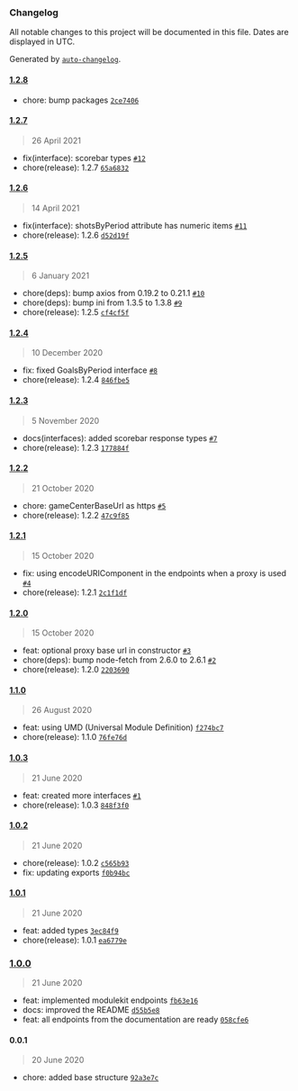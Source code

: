 ### Changelog

All notable changes to this project will be documented in this file. Dates are displayed in UTC.

Generated by [`auto-changelog`](https://github.com/CookPete/auto-changelog).

#### [1.2.8](https://github.com/jonathas/hockeytech/compare/1.2.7...1.2.8)

- chore: bump packages [`2ce7406`](https://github.com/jonathas/hockeytech/commit/2ce7406e830dc9b54073980e64d6f3514ddfbacc)

#### [1.2.7](https://github.com/jonathas/hockeytech/compare/1.2.6...1.2.7)

> 26 April 2021

- fix(interface): scorebar types [`#12`](https://github.com/jonathas/hockeytech/pull/12)
- chore(release): 1.2.7 [`65a6832`](https://github.com/jonathas/hockeytech/commit/65a6832484a7beb032a06cf30be298e7f64290db)

#### [1.2.6](https://github.com/jonathas/hockeytech/compare/1.2.5...1.2.6)

> 14 April 2021

- fix(interface): shotsByPeriod attribute has numeric items [`#11`](https://github.com/jonathas/hockeytech/pull/11)
- chore(release): 1.2.6 [`d52d19f`](https://github.com/jonathas/hockeytech/commit/d52d19f60fac6fa7806f1443a323c51dfcc14cd2)

#### [1.2.5](https://github.com/jonathas/hockeytech/compare/1.2.4...1.2.5)

> 6 January 2021

- chore(deps): bump axios from 0.19.2 to 0.21.1 [`#10`](https://github.com/jonathas/hockeytech/pull/10)
- chore(deps): bump ini from 1.3.5 to 1.3.8 [`#9`](https://github.com/jonathas/hockeytech/pull/9)
- chore(release): 1.2.5 [`cf4cf5f`](https://github.com/jonathas/hockeytech/commit/cf4cf5f959f33da39923e54dc362d27917cc6668)

#### [1.2.4](https://github.com/jonathas/hockeytech/compare/1.2.3...1.2.4)

> 10 December 2020

- fix: fixed GoalsByPeriod interface [`#8`](https://github.com/jonathas/hockeytech/pull/8)
- chore(release): 1.2.4 [`846fbe5`](https://github.com/jonathas/hockeytech/commit/846fbe52102f7227754588abfa3c159a0905a93b)

#### [1.2.3](https://github.com/jonathas/hockeytech/compare/1.2.2...1.2.3)

> 5 November 2020

- docs(interfaces): added scorebar response types [`#7`](https://github.com/jonathas/hockeytech/pull/7)
- chore(release): 1.2.3 [`177884f`](https://github.com/jonathas/hockeytech/commit/177884fde7c55add410fc383c1089663e07e6ac4)

#### [1.2.2](https://github.com/jonathas/hockeytech/compare/1.2.1...1.2.2)

> 21 October 2020

- chore: gameCenterBaseUrl as https [`#5`](https://github.com/jonathas/hockeytech/pull/5)
- chore(release): 1.2.2 [`47c9f85`](https://github.com/jonathas/hockeytech/commit/47c9f8515ae59d11a339115ef19dd6f2b5f18ed2)

#### [1.2.1](https://github.com/jonathas/hockeytech/compare/1.2.0...1.2.1)

> 15 October 2020

- fix: using encodeURIComponent in the endpoints when a proxy is used [`#4`](https://github.com/jonathas/hockeytech/pull/4)
- chore(release): 1.2.1 [`2c1f1df`](https://github.com/jonathas/hockeytech/commit/2c1f1df389f49f7285a72332c0b749521d9fb2bb)

#### [1.2.0](https://github.com/jonathas/hockeytech/compare/1.1.0...1.2.0)

> 15 October 2020

- feat: optional proxy base url in constructor [`#3`](https://github.com/jonathas/hockeytech/pull/3)
- chore(deps): bump node-fetch from 2.6.0 to 2.6.1 [`#2`](https://github.com/jonathas/hockeytech/pull/2)
- chore(release): 1.2.0 [`2203690`](https://github.com/jonathas/hockeytech/commit/22036900754093c7db1c11d5e827ca4660367bf9)

#### [1.1.0](https://github.com/jonathas/hockeytech/compare/1.0.3...1.1.0)

> 26 August 2020

- feat: using UMD (Universal Module Definition) [`f274bc7`](https://github.com/jonathas/hockeytech/commit/f274bc73f7af99e9a1e43f0e8aa7050c4a69bf56)
- chore(release): 1.1.0 [`76fe76d`](https://github.com/jonathas/hockeytech/commit/76fe76dc52ed76fb71684fc936b38c01d5365c42)

#### [1.0.3](https://github.com/jonathas/hockeytech/compare/1.0.2...1.0.3)

> 21 June 2020

- feat: created more interfaces [`#1`](https://github.com/jonathas/hockeytech/pull/1)
- chore(release): 1.0.3 [`848f3f0`](https://github.com/jonathas/hockeytech/commit/848f3f0ad00ac840ad7efd00e3f7dc2d543b2587)

#### [1.0.2](https://github.com/jonathas/hockeytech/compare/1.0.1...1.0.2)

> 21 June 2020

- chore(release): 1.0.2 [`c565b93`](https://github.com/jonathas/hockeytech/commit/c565b934e10e60005b9348990d5475deced0a629)
- fix: updating exports [`f0b94bc`](https://github.com/jonathas/hockeytech/commit/f0b94bc6d93dbff242a4aab6c8f736e10bb57d8c)

#### [1.0.1](https://github.com/jonathas/hockeytech/compare/1.0.0...1.0.1)

> 21 June 2020

- feat: added types [`3ec84f9`](https://github.com/jonathas/hockeytech/commit/3ec84f9e39c92ad96220f1c7b6a88f2f06fb3942)
- chore(release): 1.0.1 [`ea6779e`](https://github.com/jonathas/hockeytech/commit/ea6779edce81b1d3e4f4aa6eeb3293f6b60678d3)

### [1.0.0](https://github.com/jonathas/hockeytech/compare/0.0.1...1.0.0)

> 21 June 2020

- feat: implemented modulekit endpoints [`fb63e16`](https://github.com/jonathas/hockeytech/commit/fb63e16d11f83604f04f5b2b85c7b48a5408dd9d)
- docs: improved the README [`d55b5e8`](https://github.com/jonathas/hockeytech/commit/d55b5e876fb111e8f5ccf37d29e6657be8f031b1)
- feat: all endpoints from the documentation are ready [`058cfe6`](https://github.com/jonathas/hockeytech/commit/058cfe6034f028b431ca8a2f44ce1dee0d395c27)

#### 0.0.1

> 20 June 2020

- chore: added base structure [`92a3e7c`](https://github.com/jonathas/hockeytech/commit/92a3e7cac2178e97cdc7476d404f8ed76b2cad97)
